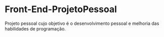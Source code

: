 # Front-End-ProjetoPessoal
Projeto pessoal cujo objetivo é o desenvolvimento pessoal e melhoria das habilidades de programação.
